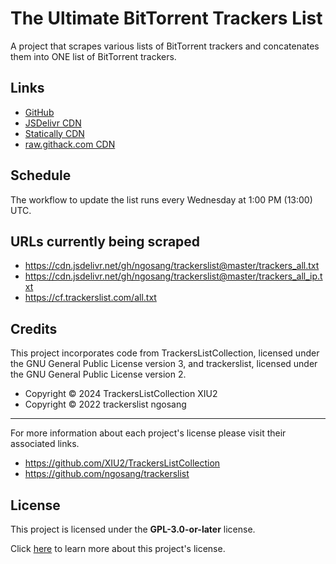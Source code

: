 # The Ultimate BitTorrent Trackers List

A project that scrapes various lists of BitTorrent trackers and concatenates them into ONE list of BitTorrent trackers.

## Links

* [GitHub](./github_)
* [JSDelivr CDN](./jsdelivr-cdn)
* [Statically CDN](./statically-cdn)
* [raw.githack.com CDN](./raw.githack.com-cdn)

## Schedule

The workflow to update the list runs every Wednesday at 1:00 PM (13:00) UTC.

## URLs currently being scraped

* <https://cdn.jsdelivr.net/gh/ngosang/trackerslist@master/trackers_all.txt>
* <https://cdn.jsdelivr.net/gh/ngosang/trackerslist@master/trackers_all_ip.txt>
* <https://cf.trackerslist.com/all.txt>

## Credits

This project incorporates code from TrackersListCollection,
licensed under the GNU General Public License version 3,
and trackerslist, licensed under the GNU General Public License version 2.

* Copyright © 2024 TrackersListCollection XIU2
* Copyright © 2022 trackerslist ngosang

---

For more information about each project's license please visit their associated links.

* <https://github.com/XIU2/TrackersListCollection>
* <https://github.com/ngosang/trackerslist>

## License

This project is licensed under the **GPL-3.0-or-later** license.

Click [here](https://github.com/FlawlessCasual17/UltimateBTTrackersList/blob/master/LICENSE) 
  to learn more about this project's license.
